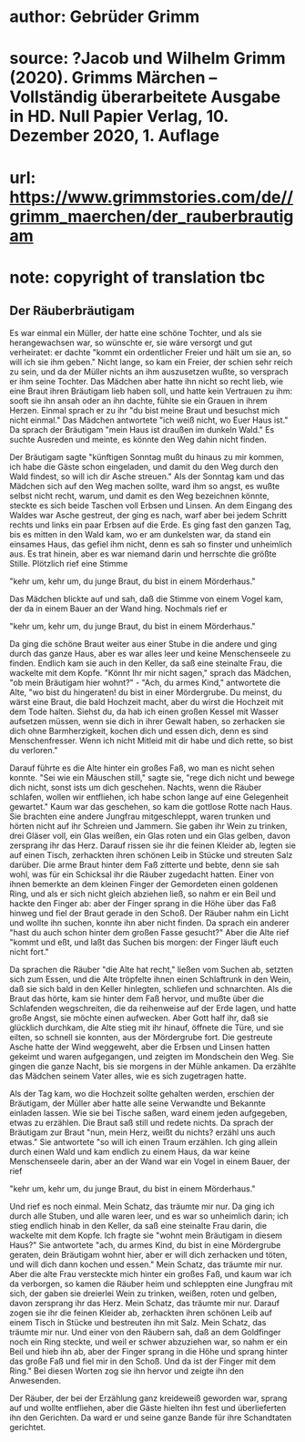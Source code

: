 # author: Gebrüder Grimm
# source: ?Jacob und Wilhelm Grimm (2020). Grimms Märchen – Vollständig überarbeitete Ausgabe in HD. Null Papier Verlag, 10. Dezember 2020, 1. Auflage
# url: https://www.grimmstories.com/de//grimm_maerchen/der_rauberbrautigam
# note: copyright of translation tbc

## Der Räuberbräutigam 

Es war einmal ein Müller, der hatte eine schöne Tochter, und als sie
herangewachsen war, so wünschte er, sie wäre versorgt und gut
verheiratet: er dachte "kommt ein ordentlicher Freier und hält um sie
an, so will ich sie ihm geben." Nicht lange, so kam ein Freier, der
schien sehr reich zu sein, und da der Müller nichts an ihm auszusetzen
wußte, so versprach er ihm seine Tochter. Das Mädchen aber hatte ihn
nicht so recht lieb, wie eine Braut ihren Bräutigam lieb haben soll, und
hatte kein Vertrauen zu ihm: sooft sie ihn ansah oder an ihn dachte,
fühlte sie ein Grauen in ihrem Herzen. Einmal sprach er zu ihr "du bist
meine Braut und besuchst mich nicht einmal." Das Mädchen antwortete
"ich weiß nicht, wo Euer Haus ist." Da sprach der Bräutigam "mein
Haus ist draußen im dunkeln Wald." Es suchte Ausreden und meinte, es
könnte den Weg dahin nicht finden.

Der Bräutigam sagte "künftigen Sonntag mußt du hinaus zu mir kommen,
ich habe die Gäste schon eingeladen, und damit du den Weg durch den Wald
findest, so will ich dir Asche streuen." Als der Sonntag kam und das
Mädchen sich auf den Weg machen sollte, ward ihm so angst, es wußte
selbst nicht recht, warum, und damit es den Weg bezeichnen könnte,
steckte es sich beide Taschen voll Erbsen und Linsen. An dem Eingang des
Waldes war Asche gestreut, der ging es nach, warf aber bei jedem Schritt
rechts und links ein paar Erbsen auf die Erde. Es ging fast den ganzen
Tag, bis es mitten in den Wald kam, wo er am dunkelsten war, da stand
ein einsames Haus, das gefiel ihm nicht, denn es sah so finster und
unheimlich aus. Es trat hinein, aber es war niemand darin und herrschte
die größte Stille. Plötzlich rief eine Stimme

"kehr um, kehr um, du junge Braut,
du bist in einem Mörderhaus."

Das Mädchen blickte auf und sah, daß die Stimme von einem Vogel kam, der
da in einem Bauer an der Wand hing. Nochmals rief er

"kehr um, kehr um, du junge Braut,
du bist in einem Mörderhaus."

Da ging die schöne Braut weiter aus einer Stube in die andere und ging
durch das ganze Haus, aber es war alles leer und keine Menschenseele zu
finden. Endlich kam sie auch in den Keller, da saß eine steinalte Frau,
die wackelte mit dem Kopfe. "Könnt Ihr mir nicht sagen," sprach das
Mädchen, "ob mein Bräutigam hier wohnt?" - "Ach, du armes Kind,"
antwortete die Alte, "wo bist du hingeraten! du bist in einer
Mördergrube. Du meinst, du wärst eine Braut, die bald Hochzeit macht,
aber du wirst die Hochzeit mit dem Tode halten. Siehst du, da hab ich
einen großen Kessel mit Wasser aufsetzen müssen, wenn sie dich in ihrer
Gewalt haben, so zerhacken sie dich ohne Barmherzigkeit, kochen dich und
essen dich, denn es sind Menschenfresser. Wenn ich nicht Mitleid mit dir
habe und dich rette, so bist du verloren."

Darauf führte es die Alte hinter ein großes Faß, wo man es nicht sehen
konnte. "Sei wie ein Mäuschen still," sagte sie, "rege dich nicht und
bewege dich nicht, sonst ists um dich geschehen. Nachts, wenn die Räuber
schlafen, wollen wir entfliehen, ich habe schon lange auf eine
Gelegenheit gewartet." Kaum war das geschehen, so kam die gottlose
Rotte nach Haus. Sie brachten eine andere Jungfrau mitgeschleppt, waren
trunken und hörten nicht auf ihr Schreien und Jammern. Sie gaben ihr
Wein zu trinken, drei Gläser voll, ein Glas weißen, ein Glas roten und
ein Glas gelben, davon zersprang ihr das Herz. Darauf rissen sie ihr die
feinen Kleider ab, legten sie auf einen Tisch, zerhackten ihren schönen
Leib in Stücke und streuten Salz darüber. Die arme Braut hinter dem Faß
zitterte und bebte, denn sie sah wohl, was für ein Schicksal ihr die
Räuber zugedacht hatten. Einer von ihnen bemerkte an dem kleinen Finger
der Gemordeten einen goldenen Ring, und als er sich nicht gleich
abziehen ließ, so nahm er ein Beil und hackte den Finger ab: aber der
Finger sprang in die Höhe über das Faß hinweg und fiel der Braut gerade
in den Schoß. Der Räuber nahm ein Licht und wollte ihn suchen, konnte
ihn aber nicht finden. Da sprach ein anderer "hast du auch schon hinter
dem großen Fasse gesucht?" Aber die Alte rief "kommt und eßt, und laßt
das Suchen bis morgen: der Finger läuft euch nicht fort."

Da sprachen die Räuber "die Alte hat recht," ließen vom Suchen ab,
setzten sich zum Essen, und die Alte tröpfelte ihnen einen Schlaftrunk
in den Wein, daß sie sich bald in den Keller hinlegten, schliefen und
schnarchten. Als die Braut das hörte, kam sie hinter dem Faß hervor, und
mußte über die Schlafenden wegschreiten, die da reihenweise auf der Erde
lagen, und hatte große Angst, sie möchte einen aufwecken. Aber Gott half
ihr, daß sie glücklich durchkam, die Alte stieg mit ihr hinauf, öffnete
die Türe, und sie eilten, so schnell sie konnten, aus der Mördergrube
fort. Die gestreute Asche hatte der Wind weggeweht, aber die Erbsen und
Linsen hatten gekeimt und waren aufgegangen, und zeigten im Mondschein
den Weg. Sie gingen die ganze Nacht, bis sie morgens in der Mühle
ankamen. Da erzählte das Mädchen seinem Vater alles, wie es sich
zugetragen hatte.

Als der Tag kam, wo die Hochzeit sollte gehalten werden, erschien der
Bräutigam, der Müller aber hatte alle seine Verwandte und Bekannte
einladen lassen. Wie sie bei Tische saßen, ward einem jeden aufgegeben,
etwas zu erzählen. Die Braut saß still und redete nichts. Da sprach der
Bräutigam zur Braut "nun, mein Herz, weißt du nichts? erzähl uns auch
etwas." Sie antwortete "so will ich einen Traum erzählen. Ich ging
allein durch einen Wald und kam endlich zu einem Haus, da war keine
Menschenseele darin, aber an der Wand war ein Vogel in einem Bauer, der
rief

"kehr um, kehr um, du junge Braut,
du bist in einem Mörderhaus."

Und rief es noch einmal. Mein Schatz, das träumte mir nur. Da ging ich
durch alle Stuben, und alle waren leer, und es war so unheimlich darin;
ich stieg endlich hinab in den Keller, da saß eine steinalte Frau darin,
die wackelte mit dem Kopfe. Ich fragte sie "wohnt mein Bräutigam in
diesem Haus?" Sie antwortete "ach, du armes Kind, du bist in eine
Mördergrube geraten, dein Bräutigam wohnt hier, aber er will dich
zerhacken und töten, und will dich dann kochen und essen." Mein Schatz,
das träumte mir nur. Aber die alte Frau versteckte mich hinter ein
großes Faß, und kaum war ich da verborgen, so kamen die Räuber heim und
schleppten eine Jungfrau mit sich, der gaben sie dreierlei Wein zu
trinken, weißen, roten und gelben, davon zersprang ihr das Herz. Mein
Schatz, das träumte mir nur. Darauf zogen sie ihr die feinen Kleider ab,
zerhackten ihren schönen Leib auf einem Tisch in Stücke und bestreuten
ihn mit Salz. Mein Schatz, das träumte mir nur. Und einer von den
Räubern sah, daß an dem Goldfinger noch ein Ring steckte, und weil er
schwer abzuziehen war, so nahm er ein Beil und hieb ihn ab, aber der
Finger sprang in die Höhe und sprang hinter das große Faß und fiel mir
in den Schoß. Und da ist der Finger mit dem Ring." Bei diesen Worten
zog sie ihn hervor und zeigte ihn den Anwesenden.

Der Räuber, der bei der Erzählung ganz kreideweiß geworden war, sprang
auf und wollte entfliehen, aber die Gäste hielten ihn fest und
überlieferten ihn den Gerichten. Da ward er und seine ganze Bande für
ihre Schandtaten gerichtet.
